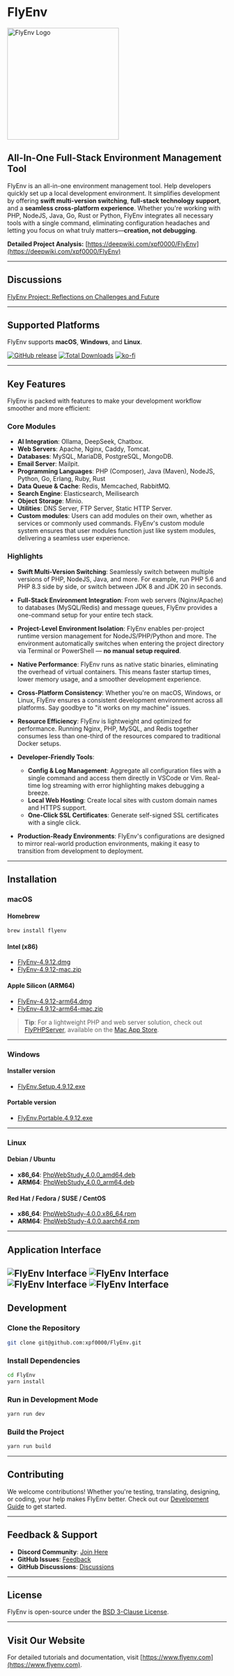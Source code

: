 # FlyEnv

<img src="https://raw.githubusercontent.com/xpf0000/FlyEnv/master/build/256x256.png" width="256" alt="FlyEnv Logo" />

## All-In-One Full-Stack Environment Management Tool

FlyEnv is an all-in-one environment management tool. Help developers quickly set up a local development environment. It simplifies development by offering **swift multi-version switching**, **full-stack technology support**, and a **seamless cross-platform experience**. Whether you're working with PHP, NodeJS, Java, Go, Rust or Python, FlyEnv integrates all necessary tools with a single command, eliminating configuration headaches and letting you focus on what truly matters—**creation, not debugging**.

**Detailed Project Analysis:** [https://deepwiki.com/xpf0000/FlyEnv](https://deepwiki.com/xpf0000/FlyEnv)

---

## Discussions

[FlyEnv Project: Reflections on Challenges and Future](https://github.com/xpf0000/FlyEnv/discussions/304)

---

## Supported Platforms

FlyEnv supports **macOS**, **Windows**, and **Linux**.

[![GitHub release](https://img.shields.io/github/release/xpf0000/FlyEnv.svg)](https://github.com/xpf0000/FlyEnv/releases)
[![Total Downloads](https://img.shields.io/github/downloads/xpf0000/FlyEnv/total.svg)](https://github.com/xpf0000/FlyEnv/releases)
[![ko-fi](https://ko-fi.com/img/githubbutton_sm.svg)](https://ko-fi.com/R5R2OJXTM)

---

## Key Features

FlyEnv is packed with features to make your development workflow smoother and more efficient:

### Core Modules
- **AI Integration**: Ollama, DeepSeek, Chatbox.
- **Web Servers**: Apache, Nginx, Caddy, Tomcat.
- **Databases**: MySQL, MariaDB, PostgreSQL, MongoDB.
- **Email Server**: Mailpit.
- **Programming Languages**: PHP (Composer), Java (Maven), NodeJS, Python, Go, Erlang, Ruby, Rust
- **Data Queue & Cache**: Redis, Memcached, RabbitMQ.
- **Search Engine**: Elasticsearch, Meilisearch
- **Object Storage**: Minio.
- **Utilities**: DNS Server, FTP Server, Static HTTP Server.
- **Custom modules**: Users can add modules on their own, whether as services or commonly used commands. FlyEnv's custom module system ensures that user modules function just like system modules, delivering a seamless user experience.

### Highlights
- **Swift Multi-Version Switching**:
  Seamlessly switch between multiple versions of PHP, NodeJS, Java, and more. For example, run PHP 5.6 and PHP 8.3 side by side, or switch between JDK 8 and JDK 20 in seconds.

- **Full-Stack Environment Integration**:
  From web servers (Nginx/Apache) to databases (MySQL/Redis) and message queues, FlyEnv provides a one-command setup for your entire tech stack.

- **Project-Level Environment Isolation**:
  FlyEnv enables per-project runtime version management for NodeJS/PHP/Python and more. The environment automatically switches when entering the project directory via Terminal or PowerShell — **no manual setup required**.

- **Native Performance**:
  FlyEnv runs as native static binaries, eliminating the overhead of virtual containers. This means faster startup times, lower memory usage, and a smoother development experience.

- **Cross-Platform Consistency**:
  Whether you're on macOS, Windows, or Linux, FlyEnv ensures a consistent development environment across all platforms. Say goodbye to "it works on my machine" issues.

- **Resource Efficiency**:
  FlyEnv is lightweight and optimized for performance. Running Nginx, PHP, MySQL, and Redis together consumes less than one-third of the resources compared to traditional Docker setups.

- **Developer-Friendly Tools**:
  - **Config & Log Management**: Aggregate all configuration files with a single command and access them directly in VSCode or Vim. Real-time log streaming with error highlighting makes debugging a breeze.
  - **Local Web Hosting**: Create local sites with custom domain names and HTTPS support.
  - **One-Click SSL Certificates**: Generate self-signed SSL certificates with a single click.

- **Production-Ready Environments**:
  FlyEnv's configurations are designed to mirror real-world production environments, making it easy to transition from development to deployment.

---

## Installation

### macOS
#### Homebrew
```bash
brew install flyenv
```

#### Intel (x86)
- [FlyEnv-4.9.12.dmg](https://github.com/xpf0000/FlyEnv/releases/download/v4.9.12/FlyEnv-4.9.12.dmg)
- [FlyEnv-4.9.12-mac.zip](https://github.com/xpf0000/FlyEnv/releases/download/v4.9.12/FlyEnv-4.9.12-mac.zip)

#### Apple Silicon (ARM64)
- [FlyEnv-4.9.12-arm64.dmg](https://github.com/xpf0000/FlyEnv/releases/download/v4.9.12/FlyEnv-4.9.12-arm64.dmg)
- [FlyEnv-4.9.12-arm64-mac.zip](https://github.com/xpf0000/FlyEnv/releases/download/v4.9.12/FlyEnv-4.9.12-arm64-mac.zip)

> **Tip**: For a lightweight PHP and web server solution, check out [FlyPHPServer](https://flyenv.com/flyphpserver.html), available on the [Mac App Store](https://apps.apple.com/us/app/flyphpserver/id1506384441).

---

### Windows

#### Installer version

- [FlyEnv.Setup.4.9.12.exe](https://github.com/xpf0000/FlyEnv/releases/download/v4.9.12/FlyEnv.Setup.4.9.12.exe)

#### Portable version

- [FlyEnv.Portable.4.9.12.exe](https://github.com/xpf0000/FlyEnv/releases/download/v4.9.12/FlyEnv.Portable.4.9.12.exe)

---

### Linux
#### Debian / Ubuntu
- **x86_64**: [PhpWebStudy_4.0.0_amd64.deb](https://github.com/xpf0000/FlyEnv/releases/download/v4.0.0/PhpWebStudy_4.0.0_amd64.deb)
- **ARM64**: [PhpWebStudy_4.0.0_arm64.deb](https://github.com/xpf0000/FlyEnv/releases/download/v4.0.0/PhpWebStudy_4.0.0_arm64.deb)

#### Red Hat / Fedora / SUSE / CentOS
- **x86_64**: [PhpWebStudy-4.0.0.x86_64.rpm](https://github.com/xpf0000/FlyEnv/releases/download/v4.0.0/PhpWebStudy-4.0.0.x86_64.rpm)
- **ARM64**: [PhpWebStudy-4.0.0.aarch64.rpm](https://github.com/xpf0000/FlyEnv/releases/download/v4.0.0/PhpWebStudy-4.0.0.aarch64.rpm)

---

## Application Interface

![FlyEnv Interface](screen1.png)
![FlyEnv Interface](screen2.png)
![FlyEnv Interface](screen3.png)
![FlyEnv Interface](screen4.png)
---

## Development

### Clone the Repository
```bash
git clone git@github.com:xpf0000/FlyEnv.git
```

### Install Dependencies
```bash
cd FlyEnv
yarn install
```

### Run in Development Mode
```bash
yarn run dev
```

### Build the Project
```bash
yarn run build
```

---

## Contributing

We welcome contributions! Whether you're testing, translating, designing, or coding, your help makes FlyEnv better. Check out our [Development Guide](./DEV.md) to get started.

---

## Feedback & Support

- **Discord Community**: [Join Here](https://discord.gg/u5SuMGxjPE)
- **GitHub Issues**: [Feedback](https://github.com/xpf0000/FlyEnv/issues)
- **GitHub Discussions**: [Discussions](https://github.com/xpf0000/FlyEnv/discussions)

---

## License

FlyEnv is open-source under the [BSD 3-Clause License](https://github.com/xpf0000/FlyEnv/blob/master/LICENSE).

---

## Visit Our Website

For detailed tutorials and documentation, visit [https://www.flyenv.com](https://www.flyenv.com).
